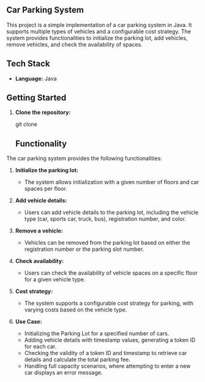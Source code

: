 ## Car Parking System

This project is a simple implementation of a car parking system in Java. It supports multiple types of vehicles and a configurable cost strategy. The system provides functionalities to initialize the parking lot, add vehicles, remove vehicles, and check the availability of spaces.



## Tech Stack

- **Language:** Java




## Getting Started

1. **Clone the repository:**

   git clone 


   ## Functionality

The car parking system provides the following functionalities:

1. **Initialize the parking lot:**
   - The system allows initialization with a given number of floors and car spaces per floor.

2. **Add vehicle details:**
   - Users can add vehicle details to the parking lot, including the vehicle type (car, sports car, truck, bus), registration number, and color.

3. **Remove a vehicle:**
   - Vehicles can be removed from the parking lot based on either the registration number or the parking slot number.

4. **Check availability:**
   - Users can check the availability of vehicle spaces on a specific floor for a given vehicle type.

5. **Cost strategy:**
   - The system supports a configurable cost strategy for parking, with varying costs based on the vehicle type.

6. **Use Case:**
   - Initializing the Parking Lot for a specified number of cars.
   - Adding vehicle details with timestamp values, generating a token ID for each car.
   - Checking the validity of a token ID and timestamp to retrieve car details and calculate the total parking fee.
   - Handling full capacity scenarios, where attempting to enter a new car displays an error message.
